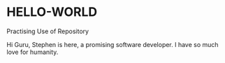 # HELLO-WORLD
Practising Use of Repository

Hi Guru,
Stephen is here, a promising software developer. I have so much love for humanity.
